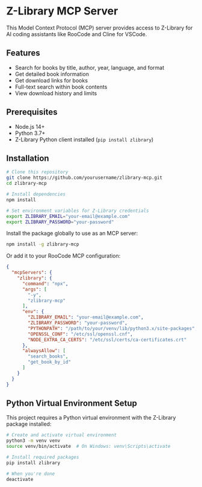 # Z-Library MCP Server

This Model Context Protocol (MCP) server provides access to Z-Library for AI coding assistants like RooCode and Cline for VSCode.

## Features

- Search for books by title, author, year, language, and format
- Get detailed book information
- Get download links for books
- Full-text search within book contents
- View download history and limits

## Prerequisites

- Node.js 14+
- Python 3.7+
- Z-Library Python client installed (`pip install zlibrary`)

## Installation

```bash
# Clone this repository
git clone https://github.com/yourusername/zlibrary-mcp.git
cd zlibrary-mcp

# Install dependencies
npm install

# Set environment variables for Z-Library credentials
export ZLIBRARY_EMAIL="your-email@example.com"
export ZLIBRARY_PASSWORD="your-password"
```

Install the package globally to use as an MCP server:

```bash
npm install -g zlibrary-mcp
```

Or add it to your RooCode MCP configuration:

```json
{
  "mcpServers": {
    "zlibrary": {
      "command": "npx",
      "args": [
        "-y",
        "zlibrary-mcp"
      ],
      "env": {
        "ZLIBRARY_EMAIL": "your-email@example.com",
        "ZLIBRARY_PASSWORD": "your-password",
        "PYTHONPATH": "/path/to/your/venv/lib/python3.x/site-packages",
        "OPENSSL_CONF": "/etc/ssl/openssl.cnf",
        "NODE_EXTRA_CA_CERTS": "/etc/ssl/certs/ca-certificates.crt"
      },
      "alwaysAllow": [
        "search_books",
        "get_book_by_id"
      ]
    }
  }
}
```

## Python Virtual Environment Setup

This project requires a Python virtual environment with the Z-Library package installed:

```bash
# Create and activate virtual environment
python3 -m venv venv
source venv/bin/activate  # On Windows: venv\Scripts\activate

# Install required packages
pip install zlibrary

# When you're done
deactivate
